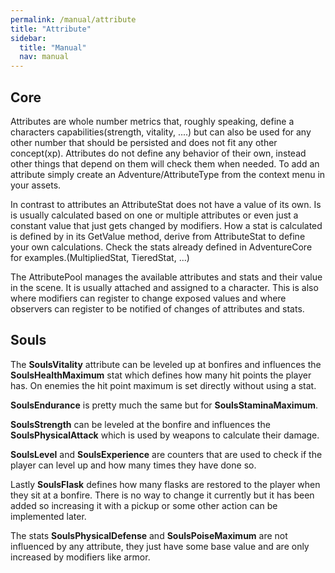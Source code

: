 ```yaml
---
permalink: /manual/attribute
title: "Attribute"
sidebar:
  title: "Manual"
  nav: manual
---
```


## Core

Attributes are whole number metrics that, roughly speaking, define a characters capabilities(strength, vitality, ....) but can also be used for any other number that should be persisted and does not fit any other concept(xp). Attributes do not define any behavior of their own, instead other things that depend on them will check them when needed. To add an attribute simply create an Adventure/AttributeType from the context menu in your assets.  

In contrast to attributes an AttributeStat does not have a value of its own. Is is usually calculated based on one or multiple attributes or even just a constant value that just gets changed by modifiers. How a stat is calculated is defined by in its GetValue method, derive from AttributeStat to define your own calculations. Check the stats already defined in AdventureCore for examples.(MultipliedStat, TieredStat, ...)  

The AttributePool manages the available attributes and stats and their value in the scene. It is usually attached and assigned to a character. This is also where modifiers can register to change exposed values and where observers can register to be notified of changes of attributes and stats.  

## Souls

The __SoulsVitality__ attribute can be leveled up at bonfires and influences the __SoulsHealthMaximum__ stat which defines how many hit points the player has. On enemies the hit point maximum is set directly without using a stat.  

__SoulsEndurance__ is pretty much the same but for __SoulsStaminaMaximum__.  

__SoulsStrength__ can be leveled at the bonfire and influences the __SoulsPhysicalAttack__ which is used by weapons to calculate their damage.  

__SoulsLevel__ and __SoulsExperience__ are counters that are used to check if the player can level up and how many times they have done so.  

Lastly __SoulsFlask__ defines how many flasks are restored to the player when they sit at a bonfire. There is no way to change it currently but it has been added so increasing it with a pickup or some other action can be implemented later.

The stats __SoulsPhysicalDefense__ and __SoulsPoiseMaximum__ are not influenced by any attribute, they just have some base value and are only increased by modifiers like armor.  